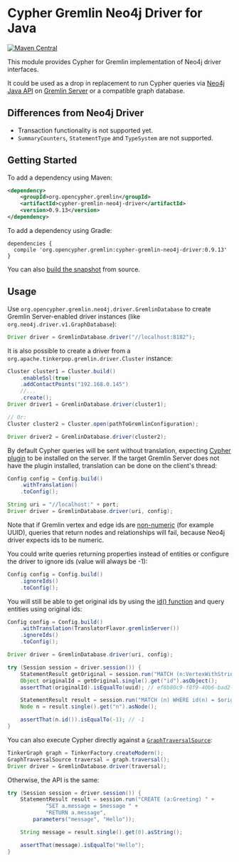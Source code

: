 # Cypher Gremlin Neo4j Driver for Java

[![Maven Central](https://maven-badges.herokuapp.com/maven-central/org.opencypher.gremlin/cypher-gremlin-neo4j-driver/badge.svg?style=shield)](https://maven-badges.herokuapp.com/maven-central/org.opencypher.gremlin/cypher-gremlin-neo4j-driver)

This module provides Cypher for Gremlin implementation of Neo4j driver interfaces.

It could be used as a drop in replacement to run Cypher queries via [Neo4j Java API](https://neo4j.com/developer/java/) on [Gremlin Server](https://tinkerpop.apache.org/) or a compatible graph database.

## Differences from Neo4j Driver

* Transaction functionality is not supported yet.
* `SummaryCounters`, `StatementType` and `TypeSystem` are not supported.

## Getting Started

To add a dependency using Maven:

```xml
<dependency>
    <groupId>org.opencypher.gremlin</groupId>
    <artifactId>cypher-gremlin-neo4j-driver</artifactId>
    <version>0.9.13</version>
</dependency>
```

To add a dependency using Gradle:

```
dependencies {
  compile 'org.opencypher.gremlin:cypher-gremlin-neo4j-driver:0.9.13'
}
```

You can also [build the snapshot](../README.md#development) from source.

## Usage

Use `org.opencypher.gremlin.neo4j.driver.GremlinDatabase` to create Gremlin Server-enabled driver instances (like `org.neo4j.driver.v1.GraphDatabase`):

```java
Driver driver = GremlinDatabase.driver("//localhost:8182");
```

It is also possible to create a driver from a `org.apache.tinkerpop.gremlin.driver.Cluster` instance:

<!-- [freshReadmeSource](../../testware/integration-tests/src/test/java/org/opencypher/gremlin/snippets/CypherGremlinNeo4jDriverSnippets.java#createDriver) -->
```java
Cluster cluster1 = Cluster.build()
    .enableSsl(true)
    .addContactPoints("192.168.0.145")
    //...
    .create();
Driver driver1 = GremlinDatabase.driver(cluster1);

// Or:
Cluster cluster2 = Cluster.open(pathToGremlinConfiguration);

Driver driver2 = GremlinDatabase.driver(cluster2);
```

By default Cypher queries will be sent without translation, expecting [Cypher plugin](../cypher-gremlin-server-plugin) to be installed on the server. If the target Gremlin Server does not have the plugin installed, translation can be done on the client's thread:

<!-- [freshReadmeSource](../../testware/integration-tests/src/test/java/org/opencypher/gremlin/snippets/CypherGremlinNeo4jDriverSnippets.java#createConfiguration) -->
```java
Config config = Config.build()
    .withTranslation()
    .toConfig();

String uri = "//localhost:" + port;
Driver driver = GremlinDatabase.driver(uri, config);
```

Note that if Gremlin vertex and edge ids are [non-numeric](https://tinkerpop.apache.org/docs/current/reference/#_configuration_3) (for example UUID), queries that return nodes and relationships will fail, because Neo4j driver expects ids to be numeric.

You could write queries returning properties instead of entities or configure the driver to ignore ids (value will always be -1):

<!-- [freshReadmeSource](../../testware/integration-tests/src/test/java/org/opencypher/gremlin/snippets/CypherGremlinNeo4jDriverSnippets.java#ignoreIds) -->
```java
Config config = Config.build()
    .ignoreIds()
    .toConfig();
```

You will still be able to get original ids by using the [id() function](https://neo4j.com/docs/developer-manual/current/cypher/functions/scalar/#functions-id) and query entities using original ids:

<!-- [freshReadmeSource](../../testware/integration-tests/src/test/java/org/opencypher/gremlin/snippets/CypherGremlinNeo4jDriverSnippets.java#originalIds) -->
```java
Config config = Config.build()
    .withTranslation(TranslatorFlavor.gremlinServer())
    .ignoreIds()
    .toConfig();

Driver driver = GremlinDatabase.driver(uri, config);

try (Session session = driver.session()) {
    StatementResult getOriginal = session.run("MATCH (n:VertexWithStringId) RETURN id(n) as id");
    Object originalId = getOriginal.single().get("id").asObject();
    assertThat(originalId).isEqualTo(uuid); // ef8b80c9-f8f9-40b6-bad2-ee4757d5bb33

    StatementResult result = session.run("MATCH (n) WHERE id(n) = $originalId RETURN n", singletonMap("originalId", originalId));
    Node n = result.single().get("n").asNode();

    assertThat(n.id()).isEqualTo(-1); // -1
}
```  

You can also execute Cypher directly against a [`GraphTraversalSource`](https://tinkerpop.apache.org/docs/current/reference/#the-graph-process):

<!-- [freshReadmeSource](../../testware/integration-tests/src/test/java/org/opencypher/gremlin/snippets/CypherGremlinNeo4jDriverSnippets.java#inMemory) -->
```java
TinkerGraph graph = TinkerFactory.createModern();
GraphTraversalSource traversal = graph.traversal();
Driver driver = GremlinDatabase.driver(traversal);
```

Otherwise, the API is the same:

<!-- [freshReadmeSource](../../testware/integration-tests/src/test/java/org/opencypher/gremlin/snippets/CypherGremlinNeo4jDriverSnippets.java#useDriver) -->
```java
try (Session session = driver.session()) {
    StatementResult result = session.run("CREATE (a:Greeting) " +
            "SET a.message = $message " +
            "RETURN a.message",
        parameters("message", "Hello"));

    String message = result.single().get(0).asString();

    assertThat(message).isEqualTo("Hello");
}
```
